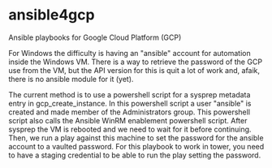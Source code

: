 # ansible4gcp
Ansible playbooks for Google Cloud Platform (GCP)

For Windows the difficulty is having an "ansible" account for automation inside the Windows VM. There is a way to retrieve the password of the GCP use from the VM, but the API version for this is quit a lot of work and, afaik, there is no ansible module for it (yet).

The current method is to use a powershell script for a sysprep metadata entry in gcp_create_instance. In this powershell script a user "ansible" is created and made member of the Administrators group. This powershell script also calls the Ansible WinRM enablement powershell script. After sysprep the VM is rebooted and we need to wait for it before continuing. Then, we run a play against this machine to set the password for the ansible account to a vaulted password. For this playbook to work in tower, you need to have a staging credential to be able to run the play setting the password.
